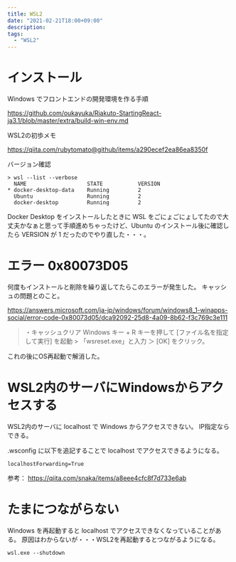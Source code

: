 ```yaml
---
title: WSL2
date: "2021-02-21T18:00+09:00"
description:
tags:
  - "WSL2"
---
```


# インストール

Windows でフロントエンドの開発環境を作る手順

https://github.com/oukayuka/Riakuto-StartingReact-ja3.1/blob/master/extra/build-win-env.md

WSL2の初歩メモ

https://qiita.com/rubytomato@github/items/a290ecef2ea86ea8350f

バージョン確認

```
> wsl --list --verbose
  NAME                   STATE           VERSION
* docker-desktop-data    Running         2
  Ubuntu                 Running         2
  docker-desktop         Running         2
```

Docker Desktop をインストールしたときに WSL をごにょごにょしてたので大丈夫かなぁと思って手順進めちゃったけど、Ubuntu のインストール後に確認したら VERSION が 1 だったのでやり直した・・・。

# エラー 0x80073D05

何度もインストールと削除を繰り返してたらこのエラーが発生した。
キャッシュの問題とのこと。

https://answers.microsoft.com/ja-jp/windows/forum/windows8_1-winapps-social/error-code-0x80073d05/dca92092-25d8-4a09-8b62-f3c769c3e111

>  ・キャッシュクリア
> Windows キー + R キーを押して [ファイル名を指定して実行] を起動 > 「wsreset.exe」と入力 ＞  [OK]
> をクリック。

これの後にOS再起動で解消した。

# WSL2内のサーバにWindowsからアクセスする

WSL2内のサーバに localhost で Windows からアクセスできない。
IP指定ならできる。

.wsconfig に以下を追記することで localhost でアクセスできるようになる。

```
localhostForwarding=True
```

参考：
https://qiita.com/snaka/items/a8eee4cfc8f7d733e6ab

# たまにつながらない

Windows を再起動すると localhost でアクセスできなくなっていることがある。
原因はわからないが・・・WSL2を再起動するとつながるようになる。

```
wsl.exe --shutdown
```
